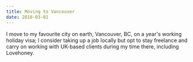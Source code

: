 ```yaml
---
title: Moving to Vancouver
date: 2018-03-01
---
```


I move to my favourite city on earth, Vancouver, BC, on a year's working holiday visa; I consider taking up a job locally but opt to stay freelance and carry on working with UK-based clients during my time there, including Lovehoney.
